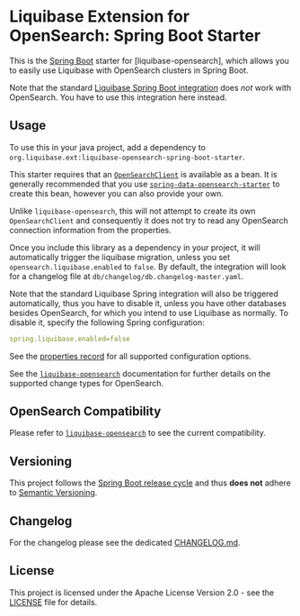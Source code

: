 # Liquibase Extension for OpenSearch: Spring Boot Starter

This is the [Spring Boot] starter for [liquibase-opensearch], which allows you to easily use Liquibase with OpenSearch
clusters in Spring Boot.

Note that the standard [Liquibase Spring Boot integration] does *not* work with OpenSearch. You have to use this
integration here instead.

## Usage

To use this in your java project, add a dependency to `org.liquibase.ext:liquibase-opensearch-spring-boot-starter`.

This starter requires that an [`OpenSearchClient`][opensearch-java-client] is available as a bean. It is generally
recommended that you use [`spring-data-opensearch-starter`] to create this bean, however you can also provide your own.

Unlike `liquibase-opensearch`, this will not attempt to create its own `OpenSearchClient` and consequently it does not
try to read any OpenSearch connection information from the properties.

Once you include this library as a dependency in your project, it will automatically trigger the liquibase migration,
unless you set `opensearch.liquibase.enabled` to `false`.
By default, the integration will look for a changelog file at `db/changelog/db.changelog-master.yaml`.

Note that the standard Liquibase Spring integration will also be triggered automatically, thus you have to disable it,
unless you have other databases besides OpenSearch, for which you intend to use Liquibase as normally. To disable it,
specify the following Spring configuration:
```yaml
spring.liquibase.enabled=false
```

See the [properties record] for all supported configuration options.

See the [`liquibase-opensearch`] documentation for further details on the supported change types for OpenSearch.

## OpenSearch Compatibility

Please refer to [`liquibase-opensearch`] to see the current compatibility.

## Versioning

This project follows the [Spring Boot release cycle] and thus **does not** adhere to [Semantic Versioning].

## Changelog
For the changelog please see the dedicated [CHANGELOG.md](CHANGELOG.md).

## License
This project is licensed under the Apache License Version 2.0 - see the [LICENSE] file for details.

[Spring Boot]: https://spring.io/projects/spring-boot
[`liquibase-opensearch`]: https://github.com/liquibase/liquibase-opensearch/
[Liquibase Spring Boot integration]: https://contribute.liquibase.com/extensions-integrations/directory/integration-docs/springboot/
[opensearch-java-client]: https://docs.opensearch.org/docs/latest/clients/java/
[`spring-data-opensearch-starter`]: https://github.com/opensearch-project/spring-data-opensearch/tree/main?tab=readme-ov-file#spring-boot-integration
[properties record]: src/main/java/liquibase/ext/opensearch/integration/spring/SpringLiquibaseOpenSearchProperties.java
[Spring Boot release cycle]: https://github.com/spring-projects/spring-boot/wiki/Supported-Versions
[Semantic Versioning]: https://semver.org/spec/v2.0.0.html
[LICENSE]: LICENSE
